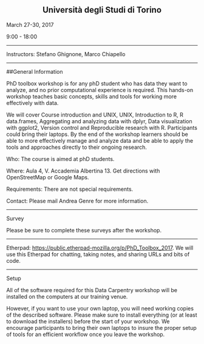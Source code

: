 <center><h2>Università degli Studi di Torino</h2></center>

March 27-30, 2017

9:00 - 18:00

---

Instructors: Stefano Ghignone, Marco Chiapello

---

##General Information

PhD toolbox workshop is for any phD student who has data they want to analyze, and no prior computational experience is required. This hands-on workshop teaches basic concepts, skills and tools for working more effectively with data.

We will cover Course introduction and UNIX, UNIX, Introduction to R, R data.frames, Aggregating and analyzing data with dplyr, Data visualization with ggplot2, Version control and Reproducible research with R. Participants could bring their laptops. By the end of the workshop learners should be able to more effectively manage and analyze data and be able to apply the tools and approaches directly to their ongoing research.

Who: The course is aimed at phD students.

Where: Aula 4, V. Accademia Albertina 13. Get directions with OpenStreetMap or Google Maps.

Requirements: There are not special requirements.

Contact: Please mail Andrea Genre for more information.

---

Survey

Please be sure to complete these surveys after the workshop.

---

Etherpad: https://public.etherpad-mozilla.org/p/PhD_Toolbox_2017. 
We will use this Etherpad for chatting, taking notes, and sharing URLs and bits of code.

---

Setup

All of the software required for this Data Carpentry workshop will be installed on the computers at our training venue.

However, if you want to use your own laptop, you will need working copies of the described software. Please make sure to install everything (or at least to download the installers) before the start of your workshop. We encourage participants to bring their own laptops to insure the proper setup of tools for an efficient workflow once you leave the workshop.
